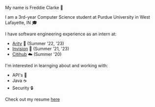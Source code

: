 My name is Freddie Clarke 👋

I am a 3rd-year Computer Science student at Purdue University in West Lafayette, IN 🎓

I have software engineering experience as an intern at:

*   [Arity](https://www.arity.com) 🚗 (Summer '22, '23)
*   [Invision](https://www.invisionapp.com) 🎨 (Summer '21, '23)
*   [Citihub](https://www.citihub.com) ☁️ (Summer '20)

I'm interested in learnging about and working with:

*   API's 📡
*   Java ☕
*   Security 🔒

Check out my resume [here](https://github.com/freddieclarke13/resume/raw/main/resume-2-9-23.pdf)
